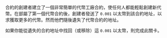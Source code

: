 合約的創建者建立了一個非常簡單的代幣工廠合約，使任何人都能輕鬆創建新代幣。在部屬了第一個代幣合約後，創建者發送了 `0.001` 以太幣到該合約地址，以求獲取更多的代幣。然而他們隨後遺失了代幣合約的地址。

如果你能從遺失的合約地址中找回（或移除）這 `0.001` 以太幣，則完成此關卡。